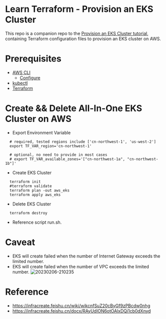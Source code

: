 # Learn Terraform - Provision an EKS Cluster

This repo is a companion repo to the [Provision an EKS Cluster tutorial](https://developer.hashicorp.com/terraform/tutorials/kubernetes/eks), containing
Terraform configuration files to provision an EKS cluster on AWS.

# Prerequisites
* [AWS CLI](https://docs.amazonaws.cn/cli/latest/userguide/getting-started-install.html)
    * [Configure](https://docs.amazonaws.cn/cli/latest/userguide/cli-configure-quickstart.html) 
* [kubectl](https://kubernetes.io/zh-cn/docs/reference/kubectl/)
* [Terraform](https://developer.hashicorp.com/terraform/tutorials/aws-get-started/install-cli)

# Create && Delete All-In-One EKS Cluster on AWS
* Export Environment Variable
```
  # required, tested regions include ['cn-northwest-1', 'us-west-2']
  export TF_VAR_region='cn-northwest-1'
  
  # optional, no need to provide in most cases
  # export TF_VAR_available_zones='["cn-northwest-1a", "cn-northwest-1b"]'
```
* Create EKS Cluster
```
  terraform init
  #terraform validate
  terraform plan -out aws_eks
  terraform apply aws_eks
```
* Delete EKS Cluster
```
  terraform destroy
```
* Reference script run.sh.

# Caveat
* EKS will create failed when the number of Internet Gateway exceeds the limited number.
* EKS will create failed when the number of VPC exceeds the limited number.
![20230206-210235](https://user-images.githubusercontent.com/4612618/216978211-7d69f016-c2b9-406d-8736-cffe67762936.jpeg)

# Reference
* https://infracreate.feishu.cn/wiki/wikcnfSuZ20cByGf9zPBcdw0nhg
* https://infracreate.feishu.cn/docx/RAyUdION6otOAlxDQi1cb0dXnyd
